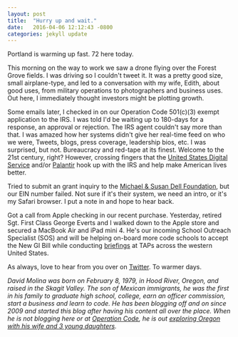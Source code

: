 ```yaml
---
layout: post
title:  "Hurry up and wait."
date:   2016-04-06 12:12:43 -0800
categories: jekyll update
---
```


Portland is warming up fast. 72 here today.

This morning on the way to work we saw a drone flying over the Forest Grove fields. I was driving so I couldn't tweet it. It was a pretty good size, small airplane-type, and led to a conversation with my wife, Edith, about good uses, from military operations to photographers and business uses. Out here, I immediately thought investors might be plotting growth.

Some emails later, I checked in on our Operation Code 501(c)(3) exempt application to the IRS. I was told I'd be waiting up to 180-days for a response, an approval or rejection. The IRS agent couldn't say more than that. I was amazed how her systems didn't give her real-time feed on who we were, Tweets, blogs, press coverage, leadership bios, etc. I was surprised, but not. Bureaucracy and red-tape at its finest. Welcome to the 21st century, right? However, crossing fingers that the [United States Digital Service](https://www.whitehouse.gov/digital/united-states-digital-service) and/or [Palantir](https://www.palantir.com/) hook up with the IRS and help make American lives better.

Tried to submit an grant inquiry to the [Michael & Susan Dell Foundation](https://www.msdf.org/), but our EIN number failed. Not sure if it's their system, we need an intro, or it's my Safari browser. I put a note in and hope to hear back.

Got a call from Apple checking in our recent purchase. Yesterday, retired Sgt. First Class George Everts and I walked down to the Apple store and secured a MacBook Air and iPad mini 4. He's our incoming School Outreach Specialist (SOS) and will be helping on-board more code schools to accept the New GI Bill while conducting [briefings](https://github.com/OperationCode/tap-deck) at TAPs across the western United States.

As always, love to hear from you over on [Twitter](http://twitter.com/davidcmolina). To warmer days.

*David Molina was born on February 8, 1979, in Hood River, Oregon, and raised in the Skagit Valley. The son of Mexican immigrants, he was the first in his family to graduate high school, college, earn an officer commission, start a business and learn to code. He has been blogging off and on since 2009 and started this blog after having his content all over the place. When he is not blogging here or at [Operation Code](https://operationcode.org/blog), he is out [exploring Oregon with his wife and 3 young daughters](https://www.instagram.com/p/eImJtgRUmp/?taken-by=davidcmolina).*
